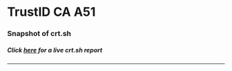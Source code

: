# TrustID CA A51
### Snapshot of crt.sh
##### Click [here](https://crt.sh/?q=D3DD375CAEB0C760A7549D15C04AAB0DF58E9DB634A455AC9A874EF6CC558815) for a live crt.sh report

---
